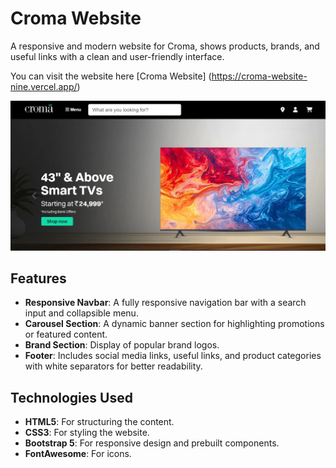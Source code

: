# Croma Website

A responsive and modern website for Croma, shows products, brands, and useful links with a clean and user-friendly interface.

You can visit the website here [Croma Website] (https://croma-website-nine.vercel.app/)

![alt text](./assets/image1.png)

## Features

- **Responsive Navbar**: A fully responsive navigation bar with a search input and collapsible menu.
- **Carousel Section**: A dynamic banner section for highlighting promotions or featured content.
- **Brand Section**: Display of popular brand logos.
- **Footer**: Includes social media links, useful links, and product categories with white separators for better readability.

## Technologies Used

- **HTML5**: For structuring the content.
- **CSS3**: For styling the website.
- **Bootstrap 5**: For responsive design and prebuilt components.
- **FontAwesome**: For icons.

